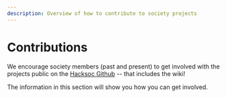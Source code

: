 ```yaml
---
description: Overview of how to contribute to society projects
---
```


# Contributions

We encourage society members \(past and present\) to get involved with the projects public on the [Hacksoc Github](https://github.com/AbertayHackers) -- that includes the wiki!

The information in this section will show you how you can get involved.
